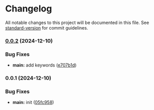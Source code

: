 # Changelog

All notable changes to this project will be documented in this file. See [standard-version](https://github.com/conventional-changelog/standard-version) for commit guidelines.

### [0.0.2](https://github.com/snomiao/CRC32FromArrayBuffer/compare/v0.0.1...v0.0.2) (2024-12-10)


### Bug Fixes

* **main:** add keywords ([e707b1d](https://github.com/snomiao/CRC32FromArrayBuffer/commit/e707b1d5bb7bee8fb8f75bae53d1716d33121676))

### 0.0.1 (2024-12-10)


### Bug Fixes

* **main:** init ([05fc958](https://github.com/snomiao/CRC32FromArrayBuffer/commit/05fc958a6df99bb14a99b3e09013aeb2a9f17bd2))

